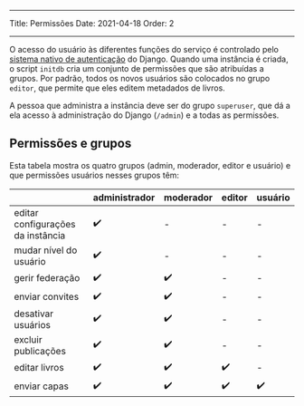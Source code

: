 - - -
Title: Permissões Date: 2021-04-18 Order: 2
- - -

O acesso do usuário às diferentes funções do serviço é controlado pelo [sistema nativo de autenticação](https://docs.djangoproject.com/en/3.2/topics/auth/default/) do Django. Quando uma instância é criada, o script `initdb` cria um conjunto de permissões que são atribuídas a grupos. Por padrão, todos os novos usuários são colocados no grupo `editor`, que permite que eles editem metadados de livros.

A pessoa que administra a instância deve ser do grupo `superuser`, que dá a ela acesso à administração do Django (`/admin`) e a todas as permissões.

## Permissões e grupos
Esta tabela mostra os quatro grupos (admin, moderador, editor e usuário) e que permissões usuários nesses grupos têm:

|                                   | administrador | moderador | editor | usuário |
| --------------------------------- | ------------- | --------- | ------ | ------- |
| editar configurações da instância | ✔️            | -         | -      | -       |
| mudar nível do usuário            | ✔️            | -         | -      | -       |
| gerir federação                   | ✔️            | ✔️        | -      | -       |
| enviar convites                   | ✔️            | ✔️        | -      | -       |
| desativar usuários                | ✔️            | ✔️        | -      | -       |
| excluir publicações               | ✔️            | ✔️        | -      | -       |
| editar livros                     | ✔️            | ✔️        | ✔️     | -       |
 enviar capas            |  ✔️    |     ✔️       |   ✔️     |  ✔️
